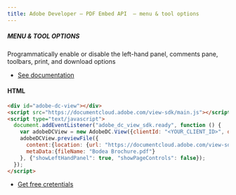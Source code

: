 ```yaml
---
title: Adobe Developer — PDF Embed API  — menu & tool options
---
```


<TextBlock slots="heading, text, buttons"  theme="dark" className='bgBlue'/>

##### MENU & TOOL OPTIONS

Programmatically enable or disable the left-hand panel, comments pane, toolbars, print, and download options


- [See documentation](/src/pages/gettingstarted.md)

<CodeBlock slots="heading, code" repeat="1" languages="JSON, CURL, JSON" />

#### HTML

```html
<div id="adobe-dc-view"></div>
<script src="https://documentcloud.adobe.com/view-sdk/main.js"></script>
<script type="text/javascript">
  document.addEventListener("adobe_dc_view_sdk.ready", function () {
    var adobeDCView = new AdobeDC.View({clientId: "<YOUR_CLIENT_ID>", divId: "adobe-dc-view"});
    adobeDCView.previewFile({
      content:{location: {url: "https://documentcloud.adobe.com/view-sdk-demo/PDFs/Bodea Brochure.pdf"}},
      metaData:{fileName: "Bodea Brochure.pdf"}
    }, {"showLeftHandPanel": true, "showPageControls": false});
  });
</script>
```


<TextBlock slots="buttons"  theme="dark" className='bgBlue'/>

- [Get free cretentials](https://www.adobe.io/apis/documentcloud/dcsdk/gettingstarted.html)